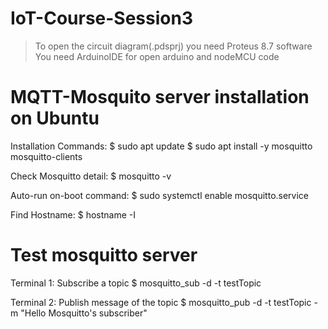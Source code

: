 # IoT-Course-Session3
>To open the circuit diagram(.pdsprj) you need Proteus 8.7 software
>You need ArduinoIDE for open arduino and nodeMCU code

# MQTT-Mosquito server installation on Ubuntu
Installation Commands:
	$ sudo apt update
	$ sudo apt install -y mosquitto mosquitto-clients

Check Mosquitto detail:
	$ mosquitto -v

Auto-run on-boot command:
	$ sudo systemctl enable mosquitto.service

Find Hostname:
	$ hostname -I

# Test mosquitto server
Terminal 1: Subscribe a topic
	$ mosquitto_sub -d -t testTopic

Terminal 2: Publish message of the topic
	$ mosquitto_pub -d -t testTopic -m "Hello Mosquitto's subscriber"